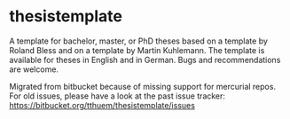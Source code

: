 # thesistemplate
A template for bachelor, master, or PhD theses based on a template by Roland Bless and on a template by Martin Kuhlemann. The template is available for theses in English and in German. Bugs and recommendations are welcome.

Migrated from bitbucket because of missing support for mercurial repos. For old issues, please have a look at the past issue tracker: https://bitbucket.org/tthuem/thesistemplate/issues
